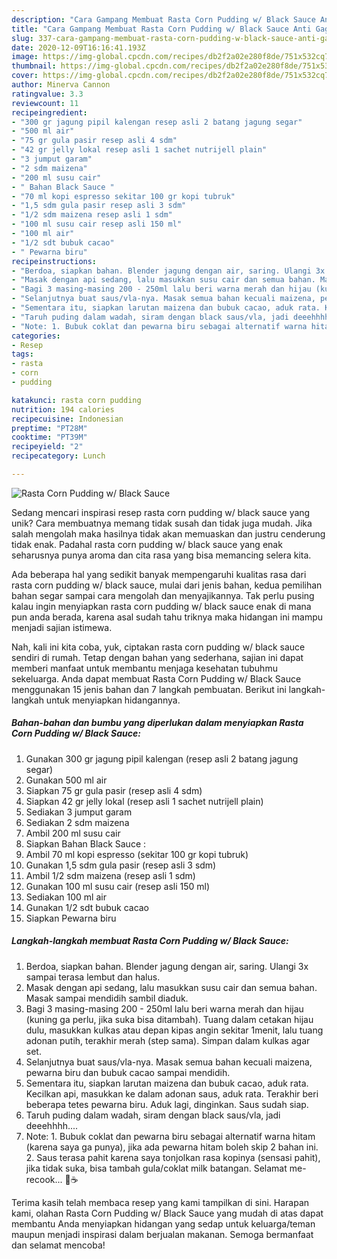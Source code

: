 ```yaml
---
description: "Cara Gampang Membuat Rasta Corn Pudding w/ Black Sauce Anti Gagal"
title: "Cara Gampang Membuat Rasta Corn Pudding w/ Black Sauce Anti Gagal"
slug: 337-cara-gampang-membuat-rasta-corn-pudding-w-black-sauce-anti-gagal
date: 2020-12-09T16:16:41.193Z
image: https://img-global.cpcdn.com/recipes/db2f2a02e280f8de/751x532cq70/rasta-corn-pudding-w-black-sauce-foto-resep-utama.jpg
thumbnail: https://img-global.cpcdn.com/recipes/db2f2a02e280f8de/751x532cq70/rasta-corn-pudding-w-black-sauce-foto-resep-utama.jpg
cover: https://img-global.cpcdn.com/recipes/db2f2a02e280f8de/751x532cq70/rasta-corn-pudding-w-black-sauce-foto-resep-utama.jpg
author: Minerva Cannon
ratingvalue: 3.3
reviewcount: 11
recipeingredient:
- "300 gr jagung pipil kalengan resep asli 2 batang jagung segar"
- "500 ml air"
- "75 gr gula pasir resep asli 4 sdm"
- "42 gr jelly lokal resep asli 1 sachet nutrijell plain"
- "3 jumput garam"
- "2 sdm maizena"
- "200 ml susu cair"
- " Bahan Black Sauce "
- "70 ml kopi espresso sekitar 100 gr kopi tubruk"
- "1,5 sdm gula pasir resep asli 3 sdm"
- "1/2 sdm maizena resep asli 1 sdm"
- "100 ml susu cair resep asli 150 ml"
- "100 ml air"
- "1/2 sdt bubuk cacao"
- " Pewarna biru"
recipeinstructions:
- "Berdoa, siapkan bahan. Blender jagung dengan air, saring. Ulangi 3x sampai terasa lembut dan halus."
- "Masak dengan api sedang, lalu masukkan susu cair dan semua bahan. Masak sampai mendidih sambil diaduk."
- "Bagi 3 masing-masing 200 - 250ml lalu beri warna merah dan hijau (kuning ga perlu, jika suka bisa ditambah). Tuang dalam cetakan hijau dulu, masukkan kulkas atau depan kipas angin sekitar 1menit, lalu tuang adonan putih, terakhir merah (step sama). Simpan dalam kulkas agar set."
- "Selanjutnya buat saus/vla-nya. Masak semua bahan kecuali maizena, pewarna biru dan bubuk cacao sampai mendidih."
- "Sementara itu, siapkan larutan maizena dan bubuk cacao, aduk rata. Kecilkan api, masukkan ke dalam adonan saus, aduk rata. Terakhir beri beberapa tetes pewarna biru. Aduk lagi, dinginkan. Saus sudah siap."
- "Taruh puding dalam wadah, siram dengan black saus/vla, jadi deeehhhh...."
- "Note: 1. Bubuk coklat dan pewarna biru sebagai alternatif warna hitam (karena saya ga punya), jika ada pewarna hitam boleh skip 2 bahan ini. 2. Saus terasa pahit karena saya tonjolkan rasa kopinya (sensasi pahit), jika tidak suka, bisa tambah gula/coklat milk batangan. Selamat me-recook... 🍮☕"
categories:
- Resep
tags:
- rasta
- corn
- pudding

katakunci: rasta corn pudding 
nutrition: 194 calories
recipecuisine: Indonesian
preptime: "PT28M"
cooktime: "PT39M"
recipeyield: "2"
recipecategory: Lunch

---
```



![Rasta Corn Pudding w/ Black Sauce](https://img-global.cpcdn.com/recipes/db2f2a02e280f8de/751x532cq70/rasta-corn-pudding-w-black-sauce-foto-resep-utama.jpg)

Sedang mencari inspirasi resep rasta corn pudding w/ black sauce yang unik? Cara membuatnya memang tidak susah dan tidak juga mudah. Jika salah mengolah maka hasilnya tidak akan memuaskan dan justru cenderung tidak enak. Padahal rasta corn pudding w/ black sauce yang enak seharusnya punya aroma dan cita rasa yang bisa memancing selera kita.



Ada beberapa hal yang sedikit banyak mempengaruhi kualitas rasa dari rasta corn pudding w/ black sauce, mulai dari jenis bahan, kedua pemilihan bahan segar sampai cara mengolah dan menyajikannya. Tak perlu pusing kalau ingin menyiapkan rasta corn pudding w/ black sauce enak di mana pun anda berada, karena asal sudah tahu triknya maka hidangan ini mampu menjadi sajian istimewa.


Nah, kali ini kita coba, yuk, ciptakan rasta corn pudding w/ black sauce sendiri di rumah. Tetap dengan bahan yang sederhana, sajian ini dapat memberi manfaat untuk membantu menjaga kesehatan tubuhmu sekeluarga. Anda dapat membuat Rasta Corn Pudding w/ Black Sauce menggunakan 15 jenis bahan dan 7 langkah pembuatan. Berikut ini langkah-langkah untuk menyiapkan hidangannya.

<!--inarticleads1-->

##### Bahan-bahan dan bumbu yang diperlukan dalam menyiapkan Rasta Corn Pudding w/ Black Sauce:

1. Gunakan 300 gr jagung pipil kalengan (resep asli 2 batang jagung segar)
1. Gunakan 500 ml air
1. Siapkan 75 gr gula pasir (resep asli 4 sdm)
1. Siapkan 42 gr jelly lokal (resep asli 1 sachet nutrijell plain)
1. Sediakan 3 jumput garam
1. Sediakan 2 sdm maizena
1. Ambil 200 ml susu cair
1. Siapkan  Bahan Black Sauce :
1. Ambil 70 ml kopi espresso (sekitar 100 gr kopi tubruk)
1. Gunakan 1,5 sdm gula pasir (resep asli 3 sdm)
1. Ambil 1/2 sdm maizena (resep asli 1 sdm)
1. Gunakan 100 ml susu cair (resep asli 150 ml)
1. Sediakan 100 ml air
1. Gunakan 1/2 sdt bubuk cacao
1. Siapkan  Pewarna biru




<!--inarticleads2-->

##### Langkah-langkah membuat Rasta Corn Pudding w/ Black Sauce:

1. Berdoa, siapkan bahan. Blender jagung dengan air, saring. Ulangi 3x sampai terasa lembut dan halus.
1. Masak dengan api sedang, lalu masukkan susu cair dan semua bahan. Masak sampai mendidih sambil diaduk.
1. Bagi 3 masing-masing 200 - 250ml lalu beri warna merah dan hijau (kuning ga perlu, jika suka bisa ditambah). Tuang dalam cetakan hijau dulu, masukkan kulkas atau depan kipas angin sekitar 1menit, lalu tuang adonan putih, terakhir merah (step sama). Simpan dalam kulkas agar set.
1. Selanjutnya buat saus/vla-nya. Masak semua bahan kecuali maizena, pewarna biru dan bubuk cacao sampai mendidih.
1. Sementara itu, siapkan larutan maizena dan bubuk cacao, aduk rata. Kecilkan api, masukkan ke dalam adonan saus, aduk rata. Terakhir beri beberapa tetes pewarna biru. Aduk lagi, dinginkan. Saus sudah siap.
1. Taruh puding dalam wadah, siram dengan black saus/vla, jadi deeehhhh....
1. Note: 1. Bubuk coklat dan pewarna biru sebagai alternatif warna hitam (karena saya ga punya), jika ada pewarna hitam boleh skip 2 bahan ini. 2. Saus terasa pahit karena saya tonjolkan rasa kopinya (sensasi pahit), jika tidak suka, bisa tambah gula/coklat milk batangan. Selamat me-recook... 🍮☕




Terima kasih telah membaca resep yang kami tampilkan di sini. Harapan kami, olahan Rasta Corn Pudding w/ Black Sauce yang mudah di atas dapat membantu Anda menyiapkan hidangan yang sedap untuk keluarga/teman maupun menjadi inspirasi dalam berjualan makanan. Semoga bermanfaat dan selamat mencoba!
